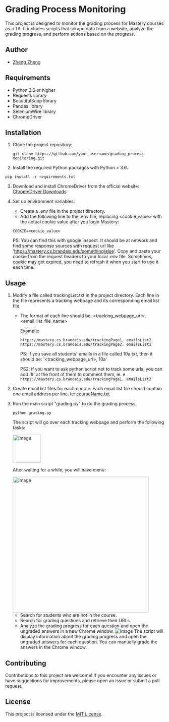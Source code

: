 # Grading Process Monitoring

This project is designed to monitor the grading process for Mastery courses as a TA. It includes scripts that scrape data from a website, analyze the grading progress, and perform actions based on the progress.

## Author

- [Zheng Zheng](https://github.com/zz9tf)

## Requirements

- Python 3.6 or higher
- Requests library
- BeautifulSoup library
- Pandas library
- SeleniumWire library
- ChromeDriver

## Installation

1. Clone the project repository:

   ```
   git clone https://github.com/your_username/grading-process-monitoring.git
   ```
2. Install the required Python packages with Python > 3.6.

  ```
  pip install -r requirements.txt
  ```

3. Download and install ChromeDriver from the official website: [ChromeDriver Downloads](https://sites.google.com/chromium.org/driver/?pli=1)

4. Set up environment variables:
    - Create a .env file in the project directory.
    - Add the following line to the .env file, replacing <cookie_value> with the actual cookie value after you login Mastery:
    ```
    COOKIE=<cookie_value>
    ```
    
    PS: You can find this with google inspect. It should be at network and find some response sources with request url like 'https://mastery.cs.brandeis.edu/something/else'. Copy and paste your cookie from the request headers to your local .env file. Sometimes, cookie may get expired, you need to refresh it when you start to use it each time.
    
## Usage
1. Modify a file called trackingList.txt in the project directory. Each line in the file represents a tracking webpage and its corresponding email list file.

   - The format of each line should be: <tracking_webpage_url>, <email_list_file_name>  
    
     Example:

     ```
     https://mastery.cs.brandeis.edu/trackingPage1, emailsList2
     https://mastery.cs.brandeis.edu/trackingPage2, emailsList1
     ```

     PS: if you save all students' emails in a file called 10a.txt, then it should be: '<tracking_webpage_url>, 10a'
     
     PS2: if you want to ask python script not to track some urls, you can add '#' at the front of them to comment them, ie. `# https://mastery.cs.brandeis.edu/trackingPage1, emailsList2`
  
2. Create email list files for each course. Each email list file should contain one email address per line. ie: [courseName.txt](https://github.com/zz9tf/grading-helper/blob/main/courseName.txt)
3. Run the main script "grading.py" to do the grading process:
    ```
    python grading.py
    ```
    The script will go over each tracking webpage and perform the following tasks:

      <img width="89" alt="image" src="https://github.com/zz9tf/grading-helper/assets/77183284/5154aca9-d1b6-4c89-8185-33f37861a5ed">
      
      After waiting for a while, you will have menu:

      <img width="430" alt="image" src="https://github.com/zz9tf/grading-helper/assets/77183284/a9f7332e-66aa-494e-b16f-b151d752bb34">
      
      - Search for students who are not in the course.
      - Search for grading questions and retrieve their URLs.
      - Analyze the grading progress for each question and open the ungraded answers in a new Chrome window.
      ![image](https://github.com/zz9tf/grading-helper/assets/77183284/78670940-8a95-4133-8eb7-41a9085a2b4d)
    The script will display information about the grading progress and open the ungraded answers for each question. You can manually grade the answers in the Chrome window.

## Contributing
Contributions to this project are welcome! If you encounter any issues or have suggestions for improvements, please open an issue or submit a pull request.

## License
This project is licensed under the [MIT License](https://github.com/zz9tf/grading-helper/blob/main/LICENSE).

